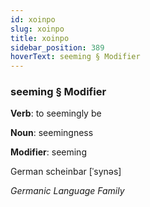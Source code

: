 ```yaml
---
id: xoinpo
slug: xoinpo
title: xoinpo
sidebar_position: 389
hoverText: seeming § Modifier
---
```


### seeming § Modifier

**Verb**: to seemingly be

**Noun**: seemingness

**Modifier**: seeming

German scheinbar [ˈsynəs]

*Germanic Language Family*